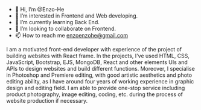 - 👋 Hi, I’m @Enzo-He
- 👀 I’m interested in Frontend and Web developing.
- 🌱 I’m currently learning Back End.
- 💞️ I’m looking to collaborate on Frontend.
- 📫 How to reach me enzoenzohe@gmail.com

I am a motivated front-end developer with experience of the project of building websites with React frame. In the projects, I've used HTML, CSS, JavaScript, Bootstrap, EJS, MongoDB, React and other elements UIs and APIs to design websites and build different functions. Moreover, I specialise in Photoshop and Premiere editing, with good artistic aesthetics and photo editing ability, as I have around four years of working experience in graphic design and editing field. I am able to provide one-stop service including product photography, image editing, coding, etc. during the process of website production if necessary.
